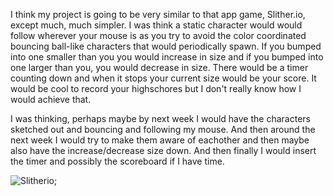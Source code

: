 I think my project is going to be very similar to that app game, Slither.io, except much, much simpler. I was think a static character would
would follow wherever your mouse is as you try to avoid the color coordinated bouncing ball-like characters that would periodically spawn.
If you bumped into one smaller than you you would increase in size and if you bumped into one larger than you, you would decrease in size.
There would be a timer counting down and when it stops your current size would be your score. It would be  cool to record your highschores
but I don't really know how I would achieve that.

I was thinking, perhaps maybe by next week I would have the characters sketched out and bouncing and following my mouse. And then around
the next week I would try to make them aware of eachother and then maybe also have the increase/decrease size down. And then finally I would insert
the timer and possibly the scoreboard if I have time.

![Slitherio]("Photo-1.jpg");
